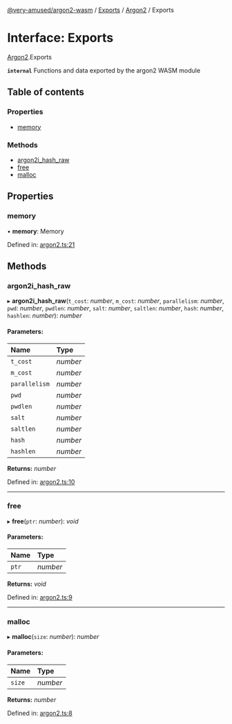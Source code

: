[@very-amused/argon2-wasm](../README.md) / [Exports](../modules.md) / [Argon2](../modules/argon2.md) / Exports

# Interface: Exports

[Argon2](../modules/argon2.md).Exports

**`internal`** 
Functions and data exported by the argon2 WASM module

## Table of contents

### Properties

- [memory](argon2.exports.md#memory)

### Methods

- [argon2i\_hash\_raw](argon2.exports.md#argon2i_hash_raw)
- [free](argon2.exports.md#free)
- [malloc](argon2.exports.md#malloc)

## Properties

### memory

• **memory**: Memory

Defined in: [argon2.ts:21](https://github.com/very-amused/argon2-wasm/blob/77e9cc4/src/argon2.ts#L21)

## Methods

### argon2i\_hash\_raw

▸ **argon2i_hash_raw**(`t_cost`: *number*, `m_cost`: *number*, `parallelism`: *number*, `pwd`: *number*, `pwdlen`: *number*, `salt`: *number*, `saltlen`: *number*, `hash`: *number*, `hashlen`: *number*): *number*

#### Parameters:

| Name | Type |
| :------ | :------ |
| `t_cost` | *number* |
| `m_cost` | *number* |
| `parallelism` | *number* |
| `pwd` | *number* |
| `pwdlen` | *number* |
| `salt` | *number* |
| `saltlen` | *number* |
| `hash` | *number* |
| `hashlen` | *number* |

**Returns:** *number*

Defined in: [argon2.ts:10](https://github.com/very-amused/argon2-wasm/blob/77e9cc4/src/argon2.ts#L10)

___

### free

▸ **free**(`ptr`: *number*): *void*

#### Parameters:

| Name | Type |
| :------ | :------ |
| `ptr` | *number* |

**Returns:** *void*

Defined in: [argon2.ts:9](https://github.com/very-amused/argon2-wasm/blob/77e9cc4/src/argon2.ts#L9)

___

### malloc

▸ **malloc**(`size`: *number*): *number*

#### Parameters:

| Name | Type |
| :------ | :------ |
| `size` | *number* |

**Returns:** *number*

Defined in: [argon2.ts:8](https://github.com/very-amused/argon2-wasm/blob/77e9cc4/src/argon2.ts#L8)
